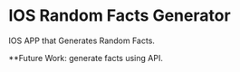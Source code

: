 # IOS Random Facts Generator
IOS APP that Generates Random Facts. 

**Future Work: generate facts using API. 
